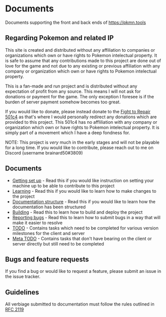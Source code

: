 # Documents
Documents supporting the front and back ends of https://pkmn.tools

## Regarding Pokemon and related IP
This site is created and distributed without any affiliation to companies or organizations which own or have rights to Pokemon intelectual property. It is safe to assume that any contributions made to this project are done out of love for the game and not due to any existing or previous affiliation with any company or organization which own or have rights to Pokemon intelectual property.

This is a fan-made and run project and is distributed without any expectation of profit from any source. This means I will not ask for donations or payment for the game. The only exception I foresee is if the burden of server payment somehow becomes too great.

If you would like to donate, please instead donate to the [Fight to Repair 501c4](https://fighttorepair.org/donate/501c4/) as that's where I would personally redirect any donations which are provided to this project. This 501c4 has no affliliation with any company or organization which own or have rights to Pokemon intelectual property. It is simply part of a movement which I have a deep fondness for.

NOTE: This project is *very* much in the early stages and will not be playable for a long time. If you would like to contribute, please reach out to me on Discord (username brainard50#3809)

## Documents
* [Getting set up](getting_set_up.md) - Read this if you would like instruction on setting your machine up to be able to contribute to this project
* [Learning](learning.md) - Read this if you would like to learn how to make changes to the project
* [Documentation structure](documentation_structure.md) - Read this if you would like to learn how the documentation has been structured
* [Building](building.md) - Read this to learn how to build and deploy the project
* [Reporting bugs](reporting_bugs.md) - Read this to learn how to submit bugs in a way that will make it easier to resolve
* [TODO](TODO.md) - Contains tasks which need to be completed for various version milestones for the client and server
* [Meta TODO](meta_TODO.md) - Contains tasks that don't have bearing on the client or server directly but still need to be completed

## Bugs and feature requests
If you find a bug or would like to request a feature, please submit an issue in the issue tracker.

## Guidelines
All verbiage submitted to documentation must follow the rules outlined in [RFC 2119](https://datatracker.ietf.org/doc/html/rfc2119.html)
